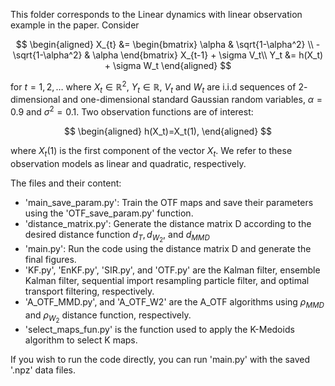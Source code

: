 This folder corresponds to the Linear dynamics with linear observation example in the paper.
Consider

$$
\begin{aligned}
        X_{t} &= \begin{bmatrix}
        \alpha & \sqrt{1-\alpha^2}
        \\
        -\sqrt{1-\alpha^2} & \alpha
    \end{bmatrix}
    X_{t-1} + \sigma V_t\\
    Y_t &= h(X_t) + \sigma W_t
\end{aligned}
$$

for $t=1,2,\dots$ where $X_t\in \mathbb{R}^2,~ Y_t \in \mathbb{R},~ V_t$ and $W_t$ are i.i.d sequences of $2$-dimensional and one-dimensional standard Gaussian random variables, $\alpha=0.9$ and $\sigma^2=0.1$. Two observation functions are of interest:

$$
\begin{aligned}
    h(X_t)=X_t(1),
\end{aligned}
$$

where $X_t(1)$ is the first component of the vector $X_t$. We refer to these observation models as linear and quadratic, respectively.

The files and their content:
- 'main_save_param.py': Train the OTF maps and save their parameters using the 'OTF_save_param.py' function.
- 'distance_matrix.py': Generate the distance matrix D according to the desired distance function $d_{T},d_{W_2}$, and $d_{MMD}$ 
- 'main.py': Run the code using the distance matrix D and generate the final figures.
- 'KF.py', 'EnKF.py', 'SIR.py', and 'OTF.py' are the Kalman filter, ensemble Kalman filter, sequential import resampling particle filter, and optimal transport filtering, respectively.
- 'A_OTF_MMD.py', and 'A_OTF_W2' are the A_OTF algorithms using $\rho_{MMD}$ and $\rho_{W_2}$ distance function, respectively.
- 'select_maps_fun.py' is the function used to apply the K-Medoids algorithm to select K maps.

If you wish to run the code directly, you can run 'main.py' with the saved '.npz' data files. 
